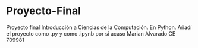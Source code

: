 # Proyecto-Final
Proyecto final Introducción a Ciencias de la Computación. En Python.
Añadí el proyecto como .py y como .ipynb por si acaso
Marian Alvarado
CE 709981
